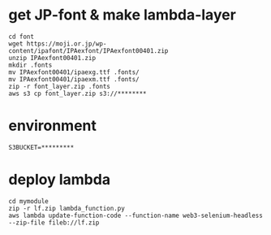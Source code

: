 
# get JP-font & make lambda-layer

```
cd font
wget https://moji.or.jp/wp-content/ipafont/IPAexfont/IPAexfont00401.zip
unzip IPAexfont00401.zip 
mkdir .fonts
mv IPAexfont00401/ipaexg.ttf .fonts/
mv IPAexfont00401/ipaexm.ttf .fonts/
zip -r font_layer.zip .fonts
aws s3 cp font_layer.zip s3://********
```

# environment

```
S3BUCKET=*********
```


# deploy lambda

```
cd mymodule
zip -r lf.zip lambda_function.py
aws lambda update-function-code --function-name web3-selenium-headless --zip-file fileb://lf.zip
```
